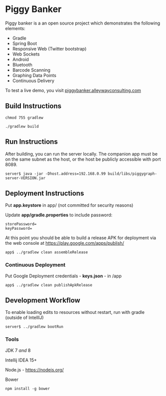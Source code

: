 # Piggy Banker

Piggy banker is a an open source project which demonstrates the following elements:

 - Gradle
 - Spring Boot
 - Responsive Web (Twitter bootstrap)
 - Web Sockets
 - Android
 - Bluetooth
 - Barcode Scanning
 - Graphing Data Points
 - Continuous Delivery

To test a live demo, you visit [piggybanker.alleywayconsulting.com](http://piggybanker.alleywayconsulting.com)

## Build Instructions


    chmod 755 gradlew

    ./gradlew build

## Run Instructions

After building, you can run the server locally. The companion app must be on the same subnet as the host, or the host be publicly accessible with port 8089.

    server$ java -jar -Dhost.address=192.168.0.99 build/libs/piggygraph-server-VERSION.jar

## Deployment Instructions

 Put **app.keystore** in app/ (not committed for security reasons)

 Update **app/gradle.properties** to include password:

    storePassword=
    keyPassword=

At this point you should be able to build a release APK for deployment via the web console at https://play.google.com/apps/publish/

    app$ ../gradlew clean assembleRelease

### Continuous Deployment

 Put Google Deployment credentials - **keys.json** - in /app

    app$ ../gradlew clean publishApkRelease



## Development Workflow

To enable loading edits to resources without restart, run with gradle (outside of IntellIJ)

    server$ ../gradlew bootRun

### Tools

JDK 7 *and* 8

Intellij IDEA 15+


Node.js - https://nodejs.org/

Bower

    npm install -g bower

